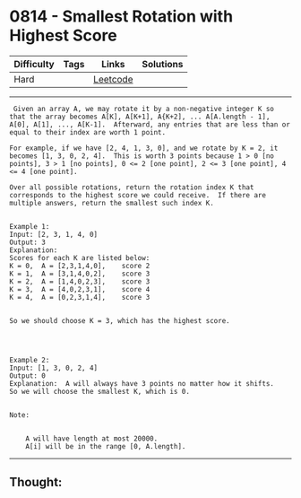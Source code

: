 # 0814 - Smallest Rotation with Highest Score

Difficulty  | Tags | Links | Solutions
----------- | ---- | ----- | -----
Hard |  | [Leetcode](https://leetcode.com/problems/smallest-rotation-with-highest-score/description/) |


-----------

```
 Given an array A, we may rotate it by a non-negative integer K so that the array becomes A[K], A[K+1], A{K+2], ... A[A.length - 1], A[0], A[1], ..., A[K-1].  Afterward, any entries that are less than or equal to their index are worth 1 point. 

For example, if we have [2, 4, 1, 3, 0], and we rotate by K = 2, it becomes [1, 3, 0, 2, 4].  This is worth 3 points because 1 > 0 [no points], 3 > 1 [no points], 0 <= 2 [one point], 2 <= 3 [one point], 4 <= 4 [one point].

Over all possible rotations, return the rotation index K that corresponds to the highest score we could receive.  If there are multiple answers, return the smallest such index K.


Example 1:
Input: [2, 3, 1, 4, 0]
Output: 3
Explanation:  
Scores for each K are listed below: 
K = 0,  A = [2,3,1,4,0],    score 2
K = 1,  A = [3,1,4,0,2],    score 3
K = 2,  A = [1,4,0,2,3],    score 3
K = 3,  A = [4,0,2,3,1],    score 4
K = 4,  A = [0,2,3,1,4],    score 3


So we should choose K = 3, which has the highest score.

 


Example 2:
Input: [1, 3, 0, 2, 4]
Output: 0
Explanation:  A will always have 3 points no matter how it shifts.
So we will choose the smallest K, which is 0.


Note:


	A will have length at most 20000.
	A[i] will be in the range [0, A.length].
```

-----------

## Thought:
